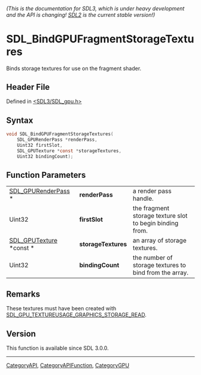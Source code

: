 ###### (This is the documentation for SDL3, which is under heavy development and the API is changing! [SDL2](https://wiki.libsdl.org/SDL2/) is the current stable version!)
# SDL_BindGPUFragmentStorageTextures

Binds storage textures for use on the fragment shader.

## Header File

Defined in [<SDL3/SDL_gpu.h>](https://github.com/libsdl-org/SDL/blob/main/include/SDL3/SDL_gpu.h)

## Syntax

```c
void SDL_BindGPUFragmentStorageTextures(
    SDL_GPURenderPass *renderPass,
    Uint32 firstSlot,
    SDL_GPUTexture *const *storageTextures,
    Uint32 bindingCount);
```

## Function Parameters

|                                           |                     |                                                          |
| ----------------------------------------- | ------------------- | -------------------------------------------------------- |
| [SDL_GPURenderPass](SDL_GPURenderPass) *  | **renderPass**      | a render pass handle.                                    |
| Uint32                                    | **firstSlot**       | the fragment storage texture slot to begin binding from. |
| [SDL_GPUTexture](SDL_GPUTexture) *const * | **storageTextures** | an array of storage textures.                            |
| Uint32                                    | **bindingCount**    | the number of storage textures to bind from the array.   |

## Remarks

These textures must have been created with
[SDL_GPU_TEXTUREUSAGE_GRAPHICS_STORAGE_READ](SDL_GPU_TEXTUREUSAGE_GRAPHICS_STORAGE_READ).

## Version

This function is available since SDL 3.0.0.

----
[CategoryAPI](CategoryAPI), [CategoryAPIFunction](CategoryAPIFunction), [CategoryGPU](CategoryGPU)

